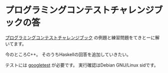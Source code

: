 プログラミングコンテストチャレンジブックの答
============================================

[プログラミングコンテストチャレンジブック](http://book.mycom.co.jp/book/978-4-8399-3199-5/978-4-8399-3199-5.shtml)
の例題と練習問題をてきとーに解いてます。

今のところC++。
そのうちHaskellの回答を追加していきたい。

テストには
[googletest](http://code.google.com/p/googletest/)
が必要です。
実行確認はDebian GNU/Linux sidです。
